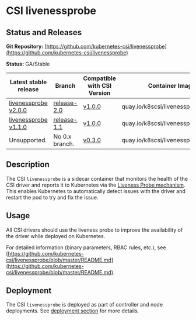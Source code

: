 # CSI livenessprobe

## Status and Releases

**Git Repository:** [https://github.com/kubernetes-csi/livenessprobe](https://github.com/kubernetes-csi/livenessprobe)

**Status:** GA/Stable

Latest stable release | Branch | Compatible with CSI Version | Container Image | Min k8s Version | Max k8s version
--|--|--|--|--|--
[livenessprobe v2.0.0](https://github.com/kubernetes-csi/livenessprobe/releases/tag/v2.0.0) | [release-2.0](https://github.com/kubernetes-csi/livenessprobe/tree/release-2.0) | [v1.0.0](https://github.com/container-storage-interface/spec/releases/tag/v1.0.0) | quay.io/k8scsi/livenessprobe:v2.0.0 | v1.13 | -
[livenessprobe v1.1.0](https://github.com/kubernetes-csi/livenessprobe/releases/tag/v1.1.0) | [release-1.1](https://github.com/kubernetes-csi/livenessprobe/tree/release-1.1) | [v1.0.0](https://github.com/container-storage-interface/spec/releases/tag/v1.0.0) | quay.io/k8scsi/livenessprobe:v1.1.0 | v1.13 | -
Unsupported. | No 0.x branch. | [v0.3.0](https://github.com/container-storage-interface/spec/releases/tag/v0.3.0) | quay.io/k8scsi/livenessprobe:v0.4.1 | v1.10 | v1.16

## Description

The CSI `livenessprobe` is a sidecar container that monitors the health of the CSI driver and reports it to Kubernetes via the [Liveness Probe mechanism](https://kubernetes.io/docs/tasks/configure-pod-container/configure-liveness-readiness-probes/). This enables Kubernetes to automatically detect issues with the driver and restart the pod to try and fix the issue.

## Usage

All CSI drivers should use the liveness probe to improve the availability of the driver while deployed on Kubernetes.

For detailed information (binary parameters, RBAC rules, etc.), see [https://github.com/kubernetes-csi/livenessprobe/blob/master/README.md](https://github.com/kubernetes-csi/livenessprobe/blob/master/README.md).

## Deployment

The CSI `livenessprobe` is deployed as part of controller and node deployments. See [deployment section](deploying.md) for more details.
